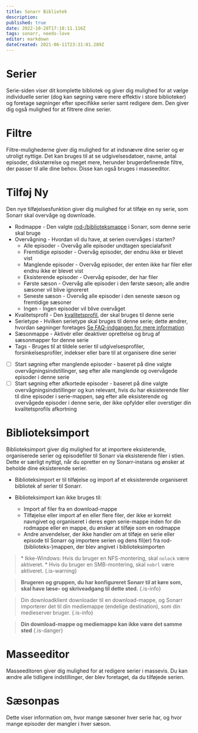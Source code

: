 ```yaml
---
title: Sonarr Bibliotek
description: 
published: true
date: 2022-10-28T17:18:11.116Z
tags: sonarr, needs-love
editor: markdown
dateCreated: 2021-06-11T23:31:01.289Z
---
```


# Serier

Serie-siden viser dit komplette bibliotek og giver dig mulighed for at vælge individuelle serier (dog kan søgning være mere effektiv i store biblioteker) og foretage søgninger efter specifikke serier samt redigere dem. Den giver dig også mulighed for at filtrere dine serier.

# Filtre

Filtre-mulighederne giver dig mulighed for at indsnævre dine serier og er utroligt nyttige. Det kan bruges til at se udgivelsesdatoer, navne, antal episoder, diskstørrelse og meget mere, herunder brugerdefinerede filtre, der passer til alle dine behov. Disse kan også bruges i masseeditor.

# Tilføj Ny

Den nye tilføjelsesfunktion giver dig mulighed for at tilføje en ny serie, som Sonarr skal overvåge og downloade.

- Rodmappe - Den valgte [rod-/biblioteksmappe](/sonarr/settings#root-folders) i Sonarr, som denne serie skal bruge
- Overvågning - Hvordan vil du have, at serien overvåges i starten?
  - Alle episoder - Overvåg alle episoder undtagen specialafsnit
  - Fremtidige episoder - Overvåg episoder, der endnu ikke er blevet vist
  - Manglende episoder - Overvåg episoder, der enten ikke har filer eller endnu ikke er blevet vist
  - Eksisterende episoder - Overvåg episoder, der har filer
  - Første sæson - Overvåg alle episoder i den første sæson; alle andre sæsoner vil blive ignoreret
  - Seneste sæson - Overvåg alle episoder i den seneste sæson og fremtidige sæsoner
  - Ingen - Ingen episoder vil blive overvåget
- Kvalitetsprofil - Den [kvalitetsprofil](/sonarr/settings#quality-profiles), der skal bruges til denne serie
- Serietype - Hvilken serietype skal bruges til denne serie; dette ændrer, hvordan søgninger foretages [Se FAQ-indgangen for mere information](/sonarr/faq#whats-the-different-series-types)
- Sæsonmappe - Aktivér eller deaktiver oprettelse og brug af sæsonmapper for denne serie
- Tags - Bruges til at tildele serier til udgivelsesprofiler, forsinkelsesprofiler, indekser eller bare til at organisere dine serier
- [ ] Start søgning efter manglende episoder - baseret på dine valgte overvågningsindstillinger, søg efter alle manglende og overvågede episoder i denne serie
- [ ] Start søgning efter afkortede episoder - baseret på dine valgte overvågningsindstillinger og kun relevant, hvis du har eksisterende filer til dine episoder i serie-mappen, søg efter alle eksisterende og overvågede episoder i denne serie, der ikke opfylder eller overstiger din kvalitetsprofils afkortning

# Biblioteksimport

Biblioteksimport giver dig mulighed for at importere eksisterende, organiserede serier og episodefiler til Sonarr via eksisterende filer i stien. Dette er særligt nyttigt, når du opretter en ny Sonarr-instans og ønsker at beholde dine eksisterende serier.

- Biblioteksimport er til tilføjelse og import af et eksisterende organiseret bibliotek af serier til Sonarr.

- Biblioteksimport kan ikke bruges til:
  - Import af filer fra en download-mappe
  - Tilføjelse eller import af en eller flere filer, der ikke er korrekt navngivet og organiseret i deres egen serie-mappe inden for din rodmappe eller en mappe, du ønsker at tilføje som en rodmappe
  - Andre anvendelser, der ikke handler om at tilføje en serie eller episode til Sonarr og importere serien og dens fil(er) fra rod- (biblioteks-)mappen, der blev angivet i biblioteksimporten

> \* Ikke-Windows: Hvis du bruger en NFS-montering, skal `nolock` være aktiveret.
> \* Hvis du bruger en SMB-montering, skal `nobrl` være aktiveret.
{.is-warning}

> **Brugeren og gruppen, du har konfigureret Sonarr til at køre som, skal have læse- og skriveadgang til dette sted.** {.is-info}

> Din downloadklient downloader til en download-mappe, og Sonarr importerer det til din mediemappe (endelige destination), som din medieserver bruger.
{.is-info}

> **Din download-mappe og mediemappe kan ikke være det samme sted**
{.is-danger}

# Masseeditor

Masseeditoren giver dig mulighed for at redigere serier i massevis. Du kan ændre alle tidligere indstillinger, der blev foretaget, da du tilføjede serien.

# Sæsonpas

Dette viser information om, hvor mange sæsoner hver serie har, og hvor mange episoder der mangler i hver sæson.